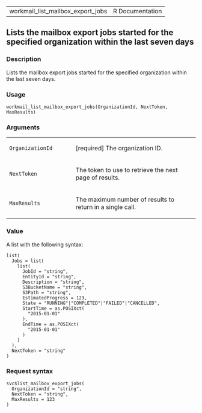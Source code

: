 <table style="width: 100%;">
<tbody>
<tr class="odd">
<td>workmail_list_mailbox_export_jobs</td>
<td style="text-align: right;">R Documentation</td>
</tr>
</tbody>
</table>

## Lists the mailbox export jobs started for the specified organization within the last seven days

### Description

Lists the mailbox export jobs started for the specified organization
within the last seven days.

### Usage

    workmail_list_mailbox_export_jobs(OrganizationId, NextToken, MaxResults)

### Arguments

<table>
<colgroup>
<col style="width: 35%" />
<col style="width: 65%" />
</colgroup>
<tbody>
<tr class="odd">
<td><code
id="workmail_list_mailbox_export_jobs_:_OrganizationId">OrganizationId</code></td>
<td><p>[required] The organization ID.</p></td>
</tr>
<tr class="even">
<td><code
id="workmail_list_mailbox_export_jobs_:_NextToken">NextToken</code></td>
<td><p>The token to use to retrieve the next page of results.</p></td>
</tr>
<tr class="odd">
<td><code
id="workmail_list_mailbox_export_jobs_:_MaxResults">MaxResults</code></td>
<td><p>The maximum number of results to return in a single
call.</p></td>
</tr>
</tbody>
</table>

### Value

A list with the following syntax:

    list(
      Jobs = list(
        list(
          JobId = "string",
          EntityId = "string",
          Description = "string",
          S3BucketName = "string",
          S3Path = "string",
          EstimatedProgress = 123,
          State = "RUNNING"|"COMPLETED"|"FAILED"|"CANCELLED",
          StartTime = as.POSIXct(
            "2015-01-01"
          ),
          EndTime = as.POSIXct(
            "2015-01-01"
          )
        )
      ),
      NextToken = "string"
    )

### Request syntax

    svc$list_mailbox_export_jobs(
      OrganizationId = "string",
      NextToken = "string",
      MaxResults = 123
    )
